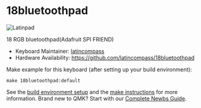# 18bluetoothpad

![Latinpad](https://github.com/latincompass/18bluetoothpad/blob/master/1.jpg)

18 RGB bluetoothpad(Adafruit SPI FRIEND)

* Keyboard Maintainer: [latincompass](https://github.com/latincompass)
* Hardware Availability: https://github.com/latincompass/18bluetoothpad

Make example for this keyboard (after setting up your build environment):

    make 18bluetoothpad:default

See the [build environment setup](https://docs.qmk.fm/#/getting_started_build_tools) and the [make instructions](https://docs.qmk.fm/#/getting_started_make_guide) for more information. Brand new to QMK? Start with our [Complete Newbs Guide](https://docs.qmk.fm/#/newbs).
